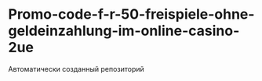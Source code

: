 # Promo-code-f-r-50-freispiele-ohne-geldeinzahlung-im-online-casino-2ue
Автоматически созданный репозиторий
